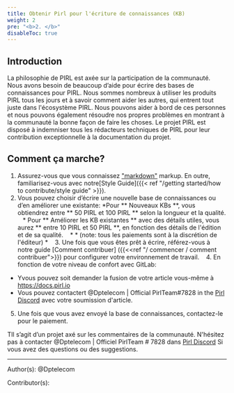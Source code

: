 ```yaml
---
title: Obtenir Pirl pour l'écriture de connaissances (KB)
weight: 2
pre: "<b>2. </b>"
disableToc: true
---
```


## Introduction

La philosophie de PIRL est axée sur la participation de la communauté. Nous avons besoin de beaucoup d’aide pour écrire des bases de connaissances pour PIRL. Nous sommes nombreux à utiliser les produits PIRL tous les jours et à savoir comment aider les autres, qui entrent tout juste dans l'écosystème PIRL. Nous pouvons aider à bord de ces personnes et nous pouvons également résoudre nos propres problèmes en montrant à la communauté la bonne façon de faire les choses. Le projet PIRL est disposé à indemniser tous les rédacteurs techniques de PIRL pour leur contribution exceptionnelle à la documentation du projet.

## Comment ça marche?

1. Assurez-vous que vous connaissez ["markdown"](https://daringfireball.net/projects/markdown/syntax) markup. En outre, familiarisez-vous avec notre[Style Guide]({{< ref "/getting started/how to contribute/style guide" >}}).
2. Vous pouvez choisir d’écrire une nouvelle base de connaissances ou d’en améliorer une existante:
*Pour ** Nouveaux KBs **, vous obtiendrez entre ** 50 PIRL et 100 PIRL ** selon la longueur et la qualité.
   * Pour ** Améliorer les KB existantes ** avec des détails utiles, vous aurez ** entre 10 PIRL et 50 PIRL **, en fonction des détails de l'édition et de sa qualité.
   * * (note: tous les paiements sont à la discrétion de l'éditeur) *
   3. Une fois que vous êtes prêt à écrire, référez-vous à notre guide [Comment contribuer] ({{<<ref "/ commencer / comment contribuer">}}) pour configurer votre environnement de travail.
   4. En fonction de votre niveau de confort avec GitLab:
  * Yvous pouvez soit demander la fusion de votre article vous-même à https://docs.pirl.io
  * Vous pouvez contactert @Dptelecom | Official PirlTeam#7828 in the [Pirl Discord](https://discord.gg/ZSAzcmn) avec votre soumission d'article.
5. Une fois que vous avez envoyé la base de connaissances, contactez-le pour le paiement.

TIl s’agit d’un projet axé sur les commentaires de la communauté. N'hésitez pas à contacter @Dptelecom | Officiel PirlTeam # 7828 dans  [Pirl Discord](https://discord.gg/ZSAzcmn) Si vous avez des questions ou des suggestions.






---
Author(s):
@Dptelecom


Contributor(s):
